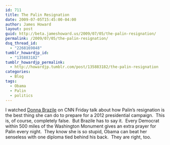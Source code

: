 ```yaml
---
id: 711
title: The Palin Resignation
date: 2009-07-05T15:45:00-04:00
author: James Howard
layout: post
guid: http://beta.jameshoward.us/2009/07/05/the-palin-resignation/
permalink: /2009/07/05/the-palin-resignation/
dsq_thread_id:
  - "2268169848"
tumblr_howardjp_id:
  - "135883182"
tumblr_howardjp_permalink:
  - http://howardjp.tumblr.com/post/135883182/the-palin-resignation
categories:
  - Blog
tags:
  - Obama
  - Palin
  - politics
---
```

<p>I watched <a href="http://donnabrazile.com/">Donna Brazile</a> on CNN Friday talk about how Palin&#8217;s resignation is the best thing she can do to prepare for a 2012 presidential campaign.  This is, of course, completely false.  But Brazile has to say it.  Every Democrat within 500 miles of the Washington Monument gives an extra prayer for Palin every night.  They know she is so stupid, Obama can beat her senseless with one diploma tied behind his back.  They are right, too.</p>
